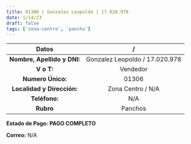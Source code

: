 ```yaml
---
title: 01306 | Gonzalez Leopoldo | 17.020.978
date: 1/14/23
draft: false
tags: ['zona-centro', 'pancho']
---
```


|          **Datos**          |                /               |
|:---------------------------:|:------------------------------:|
| **Nombre, Apellido y DNI:** | Gonzalez Leopoldo / 17.020.978 |
|          **V o T:**         |            Vendedor            |
|      **Numero Único:**      |              01306             |
|  **Localidad y Dirección:** |        Zona Centro / N/A       |
|        **Teléfono:**        |               N/A              |
|          **Rubro**          |             Panchos            |

**Estado de Pago:** **PAGO COMPLETO**

**Correo:** N/A
